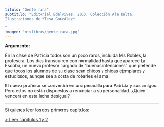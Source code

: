```yaml
---
titulo: "Gente rara"
subtitulo: "Editorial Edelvives, 2003. Colección Ala Delta.Ilustraciones de *Tesa González*"
imagen: "mislibros/gente_rara.jpg"
---
```

 **Argumento:**

En la clase de Patricia todos son un poco raros, incluida Mis Robles, la profesora. Los días transcurren con normalidad hasta que aparece La Escoba, un nuevo profesor cargado de “buenas intenciones” que pretende que todos los alumnos de su clase sean chicos y chicas ejemplares y estudiosos, aunque sea a costa de robarles el alma.

El nuevo profesor se convertirá en una pesadilla para Patricia y sus amigos. Pero estos no están dispuestos a renunciar a su personalidad. ¿Quién vencerá en esta lucha desigual?

* * *

Si quieres leer los dos primeros capítulos:

[> Leer capítulos 1 y 2](/ver/paraleer/genterara-capitulo1)

